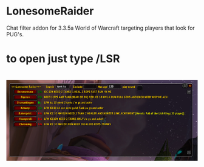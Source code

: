 # LonesomeRaider
Chat filter addon for 3.3.5a World of Warcraft targeting players that look for PUG's.

# to open just type /LSR
#
![Alt text](screenshot.png?raw=true "screenshot")
